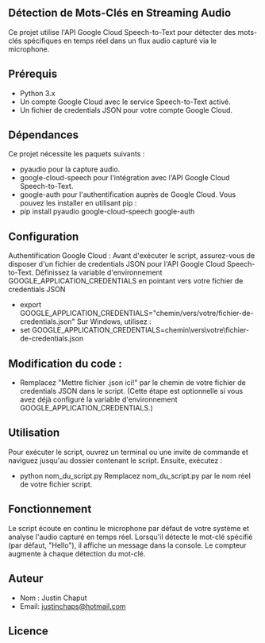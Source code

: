 ## Détection de Mots-Clés en Streaming Audio
Ce projet utilise l'API Google Cloud Speech-to-Text pour détecter des mots-clés spécifiques en temps réel dans un flux audio capturé via le microphone.

## Prérequis
- Python 3.x
- Un compte Google Cloud avec le service Speech-to-Text activé.
- Un fichier de credentials JSON pour votre compte Google Cloud.

## Dépendances
Ce projet nécessite les paquets suivants :

- pyaudio pour la capture audio.
- google-cloud-speech pour l'intégration avec l'API Google Cloud Speech-to-Text.
- google-auth pour l'authentification auprès de Google Cloud.
Vous pouvez les installer en utilisant pip :
- pip install pyaudio google-cloud-speech google-auth
## Configuration
Authentification Google Cloud : Avant d'exécuter le script, assurez-vous de disposer d'un fichier de credentials JSON pour l'API Google Cloud Speech-to-Text.
Définissez la variable d'environnement GOOGLE_APPLICATION_CREDENTIALS en pointant vers votre fichier de credentials JSON 
- export GOOGLE_APPLICATION_CREDENTIALS="chemin/vers/votre/fichier-de-credentials.json"
Sur Windows, utilisez :
- set GOOGLE_APPLICATION_CREDENTIALS=chemin\vers\votre\fichier-de-credentials.json
## Modification du code :
- Remplacez "Mettre fichier .json ici!" par le chemin de votre fichier de credentials JSON dans le script. (Cette étape est optionnelle si vous avez déjà configuré la variable d'environnement GOOGLE_APPLICATION_CREDENTIALS.)

## Utilisation
Pour exécuter le script, ouvrez un terminal ou une invite de commande et naviguez jusqu'au dossier contenant le script. Ensuite, exécutez :
- python nom_du_script.py
Remplacez nom_du_script.py par le nom réel de votre fichier script.

## Fonctionnement
Le script écoute en continu le microphone par défaut de votre système et analyse l'audio capturé en temps réel. Lorsqu'il détecte le mot-clé spécifié (par défaut, "Hello"), il affiche un message dans la console. Le compteur augmente à chaque détection du mot-clé.

## Auteur
- Nom : Justin Chaput
- Email: justinchaps@hotmail.com

## Licence


